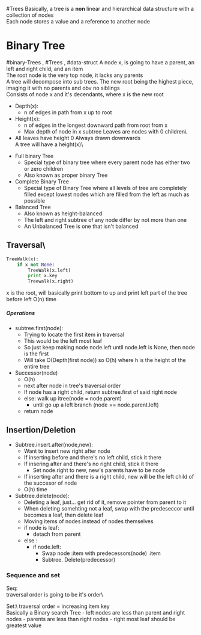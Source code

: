 #Trees
Basically, a tree is a **non** linear and hierarchical data structure with a collection of nodes \
Each node stores a value and a reference to another node



# Binary Tree
#binary-Trees , #Trees , #data-struct
A node x, is going to have a parent, an left and right child, and an item\
The root node is the very top node, it lacks any parents\
A tree will decompose into sub trees. The new root being the highest piece, imaging it with no parents and obv no siblings\
	Consists of node x and it's decendants, where x is the new root
- Depth(x):
	- n of edges in path from x up to root
- Height(x):
	- n of edges in the longest downward path from root from x
	- Max depth of node in x subtree
Leaves are nodes with 0 children\ 
- All leaves have height 0 
Always drawn downwards\
A tree will have a height(x)\
* Full binary Tree
	* Special type of binary tree where every parent node has either two or zero children
	* Also known as proper binary Tree
* Complete Binary Tree
	* Special type of Binary Tree where all levels of tree are completely filled except lowest nodes which are filled from the left as much as possible 
* Balanced Tree
	* Also known as height-balanced
	* The left and right subtree of any node differ by not more than one
	* An Unbalanced Tree is one that isn't balanced 
## Traversal\
```Python
TreeWalk(x):
	if x not None:
		TreeWalk(x.left)
		print x.key
		Treewalk(x.right)
```
x is the root, will basically print bottom to up and print left part of the tree before left
O(n) time
##### Operations
* subtree.first(node):
	* Trying to locate the first item in traversal
	* This would be the left most leaf
	* So just keep making node node.left until node.left is None, then node is the first
	* Will take O(Depth(first node)) so O(h) where h is the height of the entire tree 
* Successor(node)
	* O(h)
	* next after node in tree's traversal order 
	* If node has a right child, return subtree.first of said right node 
	* else: walk up itree(node = node.parent) 
		* until go up a left branch (node == node.parent.left) 
	* return node
## Insertion/Deletion
- Subtree.insert.after(node,new):
	- Want to insert new right after node
	- If inserting before and there's no left child, stick it there
	- If insering after and there's no right child, stick it there
		- Set node.right to new, new's parents have to be node
	- If inserting after and there is a right child, new will be the left child of the succesor of node
	- O(h) time
- Subtree.delete(node):
	- Deleting a leaf, just... get rid of it, remove pointer from parent to it
	- When deleting somehting not a leaf, swap with the predeseccor until becomes a leaf,  then delete leaf
	- Moving items of nodes instead of nodes themselves
	- if node is leaf: 
		- detach from parent
	- else :
		- if node.left: 
			- Swap node :item with predecessors(node) .item 
			* Subtree. Delete(predecessor)
### Sequence and set
Seq:\
	traversal order is going to be it's order\
	
Set:\ 
	traversal order = increasing item key\
	Basically a Binary search Tree
	- left nodes are less than parent and right nodes
	- parents are less than right nodes
	- right most leaf should be greatest value 
